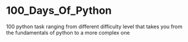 # 100_Days_Of_Python
100 python task ranging from different difficulty level that takes you from the fundamentals of python to a more complex one
